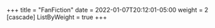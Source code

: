 +++
title = "FanFiction"
date = 2022-01-07T20:12:01-05:00
weight = 2
[cascade]
  ListByWeight = true
+++

